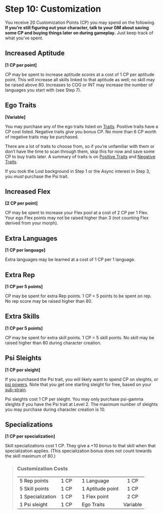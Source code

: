 # Step 10: Customization

You receive 20 Customization Points (CP) you may spend on the following. **If you’re still figuring out your character, talk to your GM about saving some CP and buying things later on during gameplay.** Just keep track of what you’ve spent.

## Increased Aptitude

**\[1&nbsp;CP per point\]**

CP may be spent to increase aptitude scores at a cost of 1&nbsp;CP per aptitude point. This will increase all skills linked to that aptitude as well; no skill may be raised above 80. Increases to COG or INT may increase the number of languages you start with (see Step 7).

## Ego Traits

**\[Variable\]**

You may purchase any of the ego traits listed on [Traits](28-traits.md). Positive traits have a CP cost listed. Negative traits _give_ you bonus CP. No more than 6&nbsp;CP worth of negative traits may be purchased.

There are a lot of traits to choose from, so if you’re unfamiliar with them or don’t have the time to scan through them, skip this for now and save some CP to buy traits later. A summary of traits is on [Positive Traits](28-traits.md#positive-traits) and [Negative Traits](28-traits.md#negative-traits).

If you took the Lost background in Step 1 or the Async interest in Step 3, you _must_ purchase the Psi trait.

## Increased Flex

**\[2&nbsp;CP per point\]**

CP may be spent to increase your Flex pool at a cost of 2&nbsp;CP per 1 Flex. Your ego Flex points may not be raised higher than 3 (not counting Flex derived from your morph).

## Extra Languages

**\[1&nbsp;CP per language\]**

Extra languages may be learned at a cost of 1&nbsp;CP per 1 language.

## Extra Rep

**\[1&nbsp;CP per 5 points\]**

CP may be spent for extra Rep points. 1&nbsp;CP = 5 points to be spent on rep. No rep score may be raised higher than 80.

## Extra Skills

**\[1&nbsp;CP per 5 points\]**

CP may be spent for extra skill points. 1&nbsp;CP = 5 skill points. No skill may be raised higher than 80 during character creation.

## Psi Sleights

**\[1&nbsp;CP per sleight\]**

If you purchased the Psi trait, you will likely want to spend CP on sleights, or [psi powers](../14/06-psi-sleight-summaries.md). Note that you get one starting sleight for free, based on your [sub-strain](../14/02-watts-macleod-sub-strains.md).

Psi sleights cost 1&nbsp;CP per sleight. You may only purchase psi-gamma sleights if you have the Psi trait at Level 2. The maximum number of sleights you may purchase during character creation is 10.

## Specializations

**\[1&nbsp;CP per specialization\]**

Skill specializations cost 1&nbsp;CP. They give a +10 bonus to that skill when that specialization applies. (This specialization bonus does not count towards the skill maximum of 80.)

<blockquote class="table">

### Customization Costs

|                  |           |     |                  |           |
| :--------------- | :-------: | :-: | :--------------- | :-------: |
| 5 Rep points     | 1&nbsp;CP |     | 1 Language       | 1&nbsp;CP |
| 5 Skill points   | 1&nbsp;CP |     | 1 Aptitude point | 1&nbsp;CP |
| 1 Specialization | 1&nbsp;CP |     | 1 Flex point     | 2&nbsp;CP |
| 1 Psi sleight    | 1&nbsp;CP |     | Ego Traits       | Variable  |

</blockquote>
